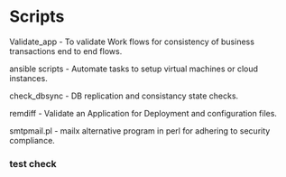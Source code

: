# Scripts

Validate_app - To validate Work flows for consistency of business transactions end to end flows.

ansible scripts - Automate tasks to setup virtual machines or cloud instances.

check_dbsync - DB replication and consistancy state checks.

remdiff - Validate an Application for Deployment and configuration files.

smtpmail.pl - mailx alternative program in perl for adhering to security compliance.

### test check
